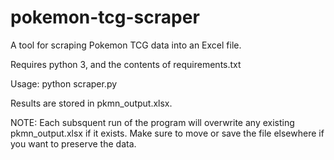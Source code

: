 # pokemon-tcg-scraper
A tool for scraping Pokemon TCG data into an Excel file.

Requires python 3, and the contents of requirements.txt

Usage: python scraper.py

Results are stored in pkmn_output.xlsx.

NOTE:
Each subsquent run of the program will overwrite any existing pkmn_output.xlsx if it exists.
Make sure to move or save the file elsewhere if you want to preserve the data.
